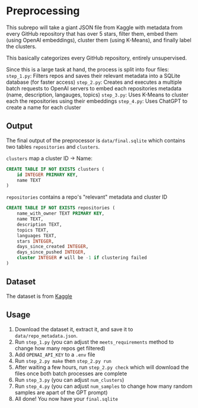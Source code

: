 # Preprocessing

This subrepo will take a giant JSON file from Kaggle with metadata from
every GitHub repository that has over 5 stars, filter them, embed them
(using OpenAI embeddings), cluster them (using K-Means), and finally
label the clusters.

This basically categorizes every GitHub repository, entirely unsupervised.

Since this is a large task at hand, the process is split into four files:
`step_1.py`: Filters repos and saves their relevant metadata into a SQLite database (for faster access)
`step_2.py`: Creates and executes a multiple batch requests to OpenAI servers to embed each repositories metadata (name, description, langauges, topics)
`step_3.py`: Uses K-Means to cluster each the repositories using their embeddings
`step_4.py`: Uses ChatGPT to create a name for each cluster

## Output
The final output of the preprocessor is `data/final.sqlite` which contains two tables `repositories` and `clusters`.

`clusters` map a cluster ID -> Name:
```sql
CREATE TABLE IF NOT EXISTS clusters (
    id INTEGER PRIMARY KEY,
    name TEXT
)
```

`repositories` contains a repo's "relevant" metadata and cluster ID
```sql
CREATE TABLE IF NOT EXISTS repositories (
    name_with_owner TEXT PRIMARY KEY,
    name TEXT,
    description TEXT,
    topics TEXT,
    languages TEXT,
    stars INTEGER,
    days_since_created INTEGER,
    days_since_pushed INTEGER,
    cluster INTEGER # will be -1 if clustering failed
)
```


## Dataset
The dataset is from [Kaggle](https://www.kaggle.com/datasets/pelmers/github-repository-metadata-with-5-stars)

## Usage
1. Download the dataset it, extract it, and save it to `data/repo_metadata.json`.
2. Run `step_1.py` (you can adjust the `meets_requirements` method to change how many repos get filtered)
3. Add `OPENAI_API_KEY` to a `.env` file
4. Run `step_2.py make` then `step_2.py run`
5. After waiting a few hours, run `step_2.py check` which will download the files once both batch processes are complete
6. Run `step_3.py` (you can adjust `num_clusters`)
7. Run `step_4.py` (you can adjust `num_samples` to change how many random samples are apart of the GPT prompt)
8. All done! You now have your `final.sqlite`


